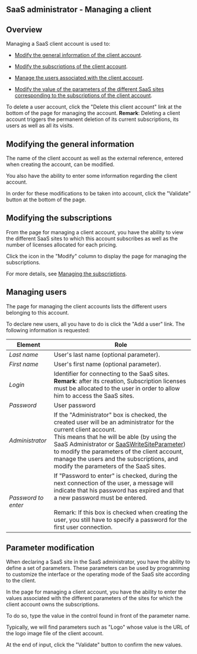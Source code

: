 
## SaaS administrator - Managing a client
			

<a name="NOTE0"></a>
<a name="NOTE0_1"></a>


## Overview
<a name="overview_ELTTEXTE000163"></a>
Managing a SaaS client account is used to: 

- [Modify the general information of the client account](#NOTE1_1). 

- [Modify the subscriptions of the client account](#NOTE2_1). 

- [Manage the users associated with the client account](#NOTE3_1).

- [Modify the value of the parameters of the different SaaS sites corresponding to the subscriptions of the client account](#NOTE4_1).




To delete a user account, click the "Delete this client account" link at the bottom of the page for managing the account.
**Remark**: Deleting a client account triggers the permanent deletion of its current subscriptions, its users as well as all its visits.

<a name="NOTE1"></a>
<a name="NOTE1_1"></a>


## Modifying the general information
<a name="modifying_the_general_information_ELTTEXTE000187"></a>
The name of the client account as well as the external reference, entered when creating the account, can be modified.

You also have the ability to enter some information regarding the client account.

In order for these modifications to be taken into account, click the "Validate" button at the bottom of the page.

<a name="NOTE2"></a>
<a name="NOTE2_1"></a>


## Modifying the subscriptions
<a name="modifying_the_subscriptions_ELTTEXTE000211"></a>
From the page for managing a client account, you have the ability to view the different SaaS sites to which this account subscribes as well as the number of licenses allocated for each pricing.

Click the icon in the "Modify" column to display the page for managing the subscriptions.

For more details, see [Managing the subscriptions](../SaaSAdminWeb/1600006.md).

<a name="NOTE3"></a>
<a name="NOTE3_1"></a>


## Managing users
<a name="managing_users_ELTTEXTE000235"></a>
The page for managing the client accounts lists the different users belonging to this account.

To declare new users, all you have to do is click the "Add a user" link. The following information is requested:

| Element | Role |
| --- | --- |
| *Last name* | User's last name (optional parameter). |
| *First name* | User's first name (optional parameter). |
| *Login* | Identifier for connecting to the SaaS sites.<br>**Remark**: after its creation, Subscription licenses must be allocated to the user in order to allow him to access the SaaS sites. |
| *Password* | User password |
| *Administrator* | If the "Administrator" box is checked, the created user will be an administrator for the current client account.<br>This means that he will be able (by using the SaaS Administrator or [SaaSWriteSiteParameter](../WDLang3/1000019039.md)) to modify the parameters of the client account, manage the users and the subscriptions, and modify the parameters of the SaaS sites. |
| *Password to enter* | If "Password to enter" is checked, during the next connection of the user, a message will indicate that his password has expired and that a new password must be entered.<br><br>Remark: If this box is checked when creating the user, you still have to specify a password for the first user connection. |



<a name="NOTE4"></a>
<a name="NOTE4_1"></a>


## Parameter modification
<a name="parameter_modification_ELTTEXTE000259"></a>
When declaring a SaaS site in the SaaS administrator, you have the ability to define a set of parameters. These parameters can be used by programming to customize the interface or the operating mode of the SaaS site according to the client.

In the page for managing a client account, you have the ability to enter the values associated with the different parameters of the sites for which the client account owns the subscriptions.

To do so, type the value in the control found in front of the parameter name.

Typically, we will find parameters such as "Logo" whose value is the URL of the logo image file of the client account.

At the end of input, click the "Validate" button to confirm the new values.	


